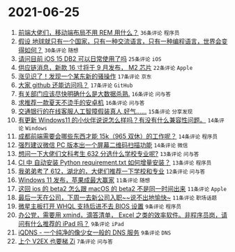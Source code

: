 # 2021-06-25

1. [前端大佬们，移动端布局不用 REM 用什么？](https://www.v2ex.com/t/785701) `36条评论` `程序员`
1. [假设 地球就只有一个国家，只有一种交流语言，只有一种编程语言，世界会变得如何？](https://www.v2ex.com/t/785709) `30条评论` `随想`
1. [请问目前 iOS 15 DB2 可以日常使用了吗](https://www.v2ex.com/t/785687) `25条评论` `iOS`
1. [供应链消息，新款 16 寸将于 9 月发布， M2 芯片](https://www.v2ex.com/t/785749) `22条评论` `Apple`
1. [涨见识了！发现一个某东新的骚操作](https://www.v2ex.com/t/785685) `17条评论` `京东`
1. [大家 github 还能访问吗？](https://www.v2ex.com/t/785675) `17条评论` `GitHub`
1. [有关部门应该尽快明确什么是大数据杀熟.](https://www.v2ex.com/t/785707) `16条评论` `问与答`
1. [求推荐一款夏天不烫手的安卓机](https://www.v2ex.com/t/785664) `16条评论` `问与答`
1. [交通银行的在线客服人工智障假装真人,好气......](https://www.v2ex.com/t/785663) `15条评论` `分享发现`
1. [有更新 Windows11 的小伙伴说说怎么样吗？有没有什么兼容性问题。](https://www.v2ex.com/t/785724) `14条评论` `Windows`
1. [成都前端需要会哪些东西才能 15k（965 双休）的工作呢？](https://www.v2ex.com/t/785688) `14条评论` `程序员`
1. [强烈建议微信 PC 版本出一个屏幕二维码扫描功能](https://www.v2ex.com/t/785684) `14条评论` `微信`
1. [想问一下大佬们文科考生 632 分选什么学校专业呢?](https://www.v2ex.com/t/785721) `13条评论` `问与答`
1. [CI 中 自动安装 Python requirement.txt 如何增量安装？](https://www.v2ex.com/t/785679) `13条评论` `程序员`
1. [我弟弟考了 612，湖北的，大佬们推荐一下学校和专业](https://www.v2ex.com/t/785696) `12条评论` `问与答`
1. [Windows 11 发布，苹果成最大赢家](https://www.v2ex.com/t/785758) `11条评论` `随想`
1. [这回 ios 的 beta2 怎么跟 macOS 的 beta2 不是同一时间出来](https://www.v2ex.com/t/785726) `11条评论` `Apple`
1. [最后一天在公司，下周一去新公司入职~~说不出地愉快~](https://www.v2ex.com/t/785715) `11条评论` `职场话题`
1. [微星主板打开 WHQL 支持后进不去 BIOS 设置](https://www.v2ex.com/t/785739) `9条评论` `程序员`
1. [办公党，需要用 xmind，滴答清单， Excel 之类的效率软件。非程序员岗，请问有什么推荐的 iPad 吗？](https://www.v2ex.com/t/785737) `9条评论` `iPad`
1. [iQDNS - 一个纯净的像少女一般的 DNS 服务](https://www.v2ex.com/t/785666) `9条评论` `DNS`
1. [上个 V2EX 也要梯 Zi](https://www.v2ex.com/t/785755) `7条评论` `问与答`
